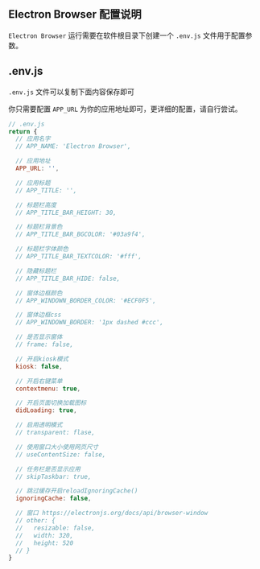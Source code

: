 
## Electron Browser 配置说明

`Electron Browser` 运行需要在软件根目录下创建一个 `.env.js` 文件用于配置参数。


## .env.js

`.env.js` 文件可以复制下面内容保存即可

你只需要配置 `APP_URL` 为你的应用地址即可，更详细的配置，请自行尝试。

```js
// .env.js
return {
  // 应用名字
  // APP_NAME: 'Electron Browser',

  // 应用地址
  APP_URL: '',

  // 应用标题
  // APP_TITLE: '',

  // 标题栏高度
  // APP_TITLE_BAR_HEIGHT: 30,

  // 标题栏背景色
  // APP_TITLE_BAR_BGCOLOR: '#03a9f4',

  // 标题栏字体颜色
  // APP_TITLE_BAR_TEXTCOLOR: '#fff',

  // 隐藏标题栏
  // APP_TITLE_BAR_HIDE: false,

  // 窗体边框颜色
  // APP_WINDOWN_BORDER_COLOR: '#ECF0F5',

  // 窗体边框css
  // APP_WINDOWN_BORDER: '1px dashed #ccc',

  // 是否显示窗体
  // frame: false,

  // 开启kiosk模式
  kiosk: false,

  // 开启右键菜单
  contextmenu: true,

  // 开启页面切换加载图标
  didLoading: true,

  // 启用透明模式
  // transparent: flase,

  // 使用窗口大小使用网页尺寸
  // useContentSize: false,

  // 任务栏是否显示应用
  // skipTaskbar: true,

  // 跳过缓存开启reloadIgnoringCache()
  ignoringCache: false,

  // 窗口 https://electronjs.org/docs/api/browser-window
  // other: {
  //   resizable: false,
  //   width: 320,
  //   height: 520
  // }
}
```

